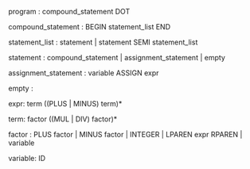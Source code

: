 program : compound_statement DOT

compound_statement : BEGIN statement_list END

statement_list : statement
              | statement SEMI statement_list

statement : compound_statement
       | assignment_statement
       | empty

assignment_statement : variable ASSIGN expr

empty :

expr: term ((PLUS | MINUS) term)*

term: factor ((MUL | DIV) factor)*

factor : PLUS factor
       | MINUS factor
       | INTEGER
       | LPAREN expr RPAREN
       | variable

variable: ID